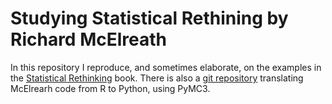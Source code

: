 # Studying Statistical Rethining by Richard McElreath

In this repository I reproduce, and sometimes elaborate, on the examples in the
[Statistical Rethinking](http://xcelab.net/rm/statistical-rethinking/) book.
There is also a [git repository](https://github.com/pymc-devs/resources/tree/master/Rethinking) translating McElrearh code from R to Python,
using PyMC3.


